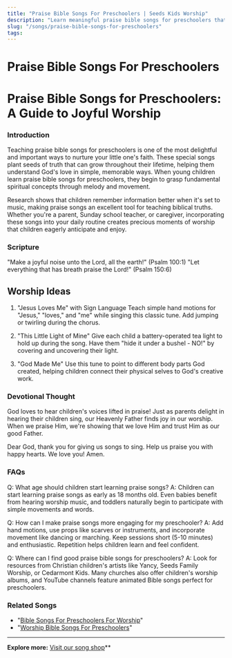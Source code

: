 ```yaml
---
title: "Praise Bible Songs For Preschoolers | Seeds Kids Worship"
description: "Learn meaningful praise bible songs for preschoolers that teach Scripture through music. Interactive worship resources for kids and families."
slug: "/songs/praise-bible-songs-for-preschoolers"
tags:
---
```


# Praise Bible Songs For Preschoolers

# Praise Bible Songs for Preschoolers: A Guide to Joyful Worship

### Introduction
Teaching praise bible songs for preschoolers is one of the most delightful and important ways to nurture your little one's faith. These special songs plant seeds of truth that can grow throughout their lifetime, helping them understand God's love in simple, memorable ways. When young children learn praise bible songs for preschoolers, they begin to grasp fundamental spiritual concepts through melody and movement.

Research shows that children remember information better when it's set to music, making praise songs an excellent tool for teaching biblical truths. Whether you're a parent, Sunday school teacher, or caregiver, incorporating these songs into your daily routine creates precious moments of worship that children eagerly anticipate and enjoy.

### Scripture
"Make a joyful noise unto the Lord, all the earth!" (Psalm 100:1)
"Let everything that has breath praise the Lord!" (Psalm 150:6)

## Worship Ideas
1. "Jesus Loves Me" with Sign Language
Teach simple hand motions for "Jesus," "loves," and "me" while singing this classic tune. Add jumping or twirling during the chorus.

2. "This Little Light of Mine"
Give each child a battery-operated tea light to hold up during the song. Have them "hide it under a bushel - NO!" by covering and uncovering their light.

3. "God Made Me"
Use this tune to point to different body parts God created, helping children connect their physical selves to God's creative work.

### Devotional Thought
God loves to hear children's voices lifted in praise! Just as parents delight in hearing their children sing, our Heavenly Father finds joy in our worship. When we praise Him, we're showing that we love Him and trust Him as our good Father.

Dear God, thank you for giving us songs to sing. Help us praise you with happy hearts. We love you! Amen.

### FAQs

Q: What age should children start learning praise songs?
A: Children can start learning praise songs as early as 18 months old. Even babies benefit from hearing worship music, and toddlers naturally begin to participate with simple movements and words.

Q: How can I make praise songs more engaging for my preschooler?
A: Add hand motions, use props like scarves or instruments, and incorporate movement like dancing or marching. Keep sessions short (5-10 minutes) and enthusiastic. Repetition helps children learn and feel confident.

Q: Where can I find good praise bible songs for preschoolers?
A: Look for resources from Christian children's artists like Yancy, Seeds Family Worship, or Cedarmont Kids. Many churches also offer children's worship albums, and YouTube channels feature animated Bible songs perfect for preschoolers.

### Related Songs

- "[Bible Songs For Preschoolers For Worship](/songs/bible-songs-for-preschoolers-for-worship/)"
- "[Worship Bible Songs For Preschoolers](/songs/worship-bible-songs-for-preschoolers/)"

---

**Explore more:** [Visit our song shop](https://seedskidsworship.com/shop)**

<!-- Schema Markup -->
<script type="application/ld+json">
{
  "@context": "https://schema.org",
  "@type": "MusicRecording",
  "name": "Praise Bible Songs For Preschoolers",
  "byArtist": {
    "@type": "MusicGroup",
    "name": "Seeds Kids Worship"
  },
  "isFamilyFriendly": true,
  "url": "https://seedskidsworship.com/songs/praise-bible-songs-for-preschoolers/"
}
</script>